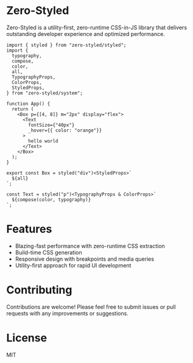 # Zero-Styled

Zero-Styled is a utility-first, zero-runtime CSS-in-JS library that delivers outstanding developer experience and optimized performance.


```tsx
import { styled } from "zero-styled/styled";
import {
  typography,
  compose,
  color,
  all,
  TypographyProps,
  ColorProps,
  StyledProps,
} from "zero-styled/system";

function App() {
  return (
    <Box p={[4, 8]} m="2px" display="flex">
      <Text
        fontSize={"40px"}
        _hover={{ color: "orange"}}
      >
        hello world
      </Text>
    </Box>
  );
}

export const Box = styled("div")<StyledProps>`
  ${all}
`;

const Text = styled("p")<TypographyProps & ColorProps>`
  ${compose(color, typography)}
`;
```

# Features

- Blazing-fast performance with zero-runtime CSS extraction
- Build-time CSS generation
- Responsive design with breakpoints and media queries
- Utility-first approach for rapid UI development

# Contributing
Contributions are welcome! Please feel free to submit issues or pull requests with any improvements or suggestions.

# License
MIT
